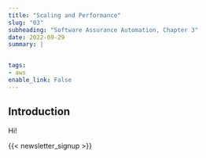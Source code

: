```yaml
---
title: "Scaling and Performance"
slug: "03"
subheading: "Software Assurance Automation, Chapter 3"
date: 2022-09-29
summary: |


tags:
- aws
enable_link: False
---
```


## Introduction

Hi!

{{< newsletter_signup >}}